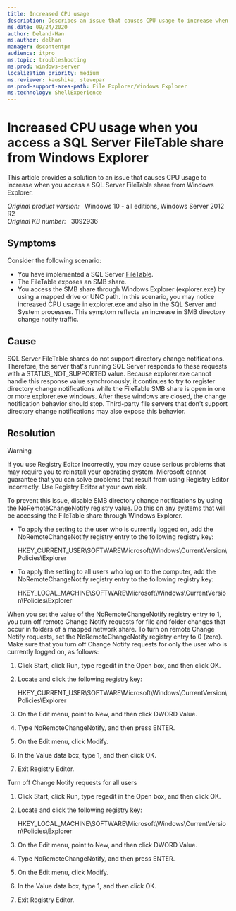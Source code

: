 ```yaml
---
title: Increased CPU usage
description: Describes an issue that causes CPU usage to increase when you access a SQL Server FileTable share from Windows Explorer. Occurs in a Windows Server 2012 and 2008 environment. A resolution is provided.
ms.date: 09/24/2020
author: Deland-Han 
ms.author: delhan
manager: dscontentpm
audience: itpro
ms.topic: troubleshooting
ms.prod: windows-server
localization_priority: medium
ms.reviewer: kaushika, stevepar
ms.prod-support-area-path: File Explorer/Windows Explorer
ms.technology: ShellExperience
---
```

# Increased CPU usage when you access a SQL Server FileTable share from Windows Explorer

This article provides a solution to an issue that causes CPU usage to increase when you access a SQL Server FileTable share from Windows Explorer.

_Original product version:_ &nbsp; Windows 10 - all editions, Windows Server 2012 R2  
_Original KB number:_ &nbsp; 3092936

## Symptoms

Consider the following scenario:

- You have implemented a SQL Server [FileTable](https://msdn.microsoft.com/library/ff929144.aspx).
- The FileTable exposes an SMB share.
- You access the SMB share through Windows Explorer (explorer.exe) by using a mapped drive or UNC path. In this scenario, you may notice increased CPU usage in explorer.exe and also in the SQL Server and System processes. This symptom reflects an increase in SMB directory change notify traffic.

## Cause

SQL Server FileTable shares do not support directory change notifications. Therefore, the server that's running SQL Server responds to these requests with a STATUS_NOT_SUPPORTED value. Because explorer.exe cannot handle this response value synchronously, it continues to try to register directory change notifications while the FileTable SMB share is open in one or more explorer.exe windows. After these windows are closed, the change notification behavior should stop. Third-party file servers that don't support directory change notifications may also expose this behavior.

## Resolution

> [!WARNING]
> If you use Registry Editor incorrectly, you may cause serious problems that may require you to reinstall your operating system. Microsoft cannot guarantee that you can solve problems that result from using Registry Editor incorrectly. Use Registry Editor at your own risk.

To prevent this issue, disable SMB directory change notifications by using the NoRemoteChangeNotify  registry value. Do this on any systems that will be accessing the FileTable share through Windows Explorer.

- To apply the setting to the user who is currently logged on, add the NoRemoteChangeNotify registry entry to the following registry key:

    HKEY_CURRENT_USER\SOFTWARE\Microsoft\Windows\CurrentVersion\Policies\Explorer

- To apply the setting to all users who log on to the computer, add the NoRemoteChangeNotify registry entry to the following registry key:

    HKEY_LOCAL_MACHINE\SOFTWARE\Microsoft\Windows\CurrentVersion\Policies\Explorer

When you set the value of the NoRemoteChangeNotify registry entry to 1, you turn off remote Change Notify requests for file and folder changes that occur in folders of a mapped network share. To turn on remote Change Notify requests, set the NoRemoteChangeNotify registry entry to 0 (zero).
Make sure that you turn off Change Notify requests for only the user who is currently logged on, as follows:

1. Click Start, click Run, type regedit in the Open box, and then click OK.
2. Locate and click the following registry key:

    HKEY_CURRENT_USER\SOFTWARE\Microsoft\Windows\CurrentVersion\Policies\Explorer

3. On the Edit menu, point to New, and then click DWORD Value.
4. Type NoRemoteChangeNotify, and then press ENTER.
5. On the Edit menu, click Modify.
6. In the Value data box, type 1, and then click OK.
7. Exit Registry Editor.

Turn off Change Notify requests for all users

1. Click Start, click Run, type regedit in the Open box, and then click OK.
2. Locate and click the following registry key:

    HKEY_LOCAL_MACHINE\SOFTWARE\Microsoft\Windows\CurrentVersion\Policies\Explorer

3. On the Edit menu, point to New, and then click DWORD Value.
4. Type NoRemoteChangeNotify, and then press ENTER.
5. On the Edit menu, click Modify.
6. In the Value data box, type 1, and then click OK.
7. Exit Registry Editor.
